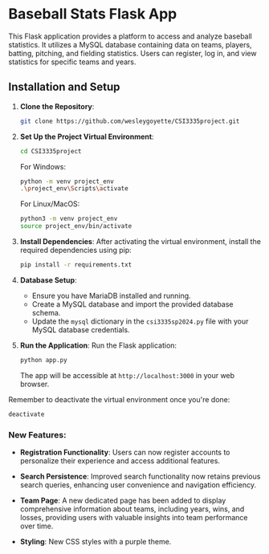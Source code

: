 # Baseball Stats Flask App

This Flask application provides a platform to access and analyze baseball statistics. It utilizes a MySQL database containing data on teams, players, batting, pitching, and fielding statistics. Users can register, log in, and view statistics for specific teams and years.

## Installation and Setup

1. **Clone the Repository**: 
   ```bash
   git clone https://github.com/wesleygoyette/CSI3335project.git
   ```

2. **Set Up the Project Virtual Environment**:
   ```bash
   cd CSI3335project
   ```

   For Windows:
   ```bash
   python -m venv project_env
   .\project_env\Scripts\activate
   ```

   For Linux/MacOS:
   ```bash
   python3 -m venv project_env
   source project_env/bin/activate
   ```

3. **Install Dependencies**:
   After activating the virtual environment, install the required dependencies using pip:
   ```bash
   pip install -r requirements.txt
   ```

4. **Database Setup**:
   - Ensure you have MariaDB installed and running.
   - Create a MySQL database and import the provided database schema.
   - Update the `mysql` dictionary in the `csi3335sp2024.py` file with your MySQL database credentials.

5. **Run the Application**:
   Run the Flask application:
   ```bash
   python app.py
   ```
   The app will be accessible at `http://localhost:3000` in your web browser.

Remember to deactivate the virtual environment once you're done:
```bash
deactivate
```

### New Features:

- **Registration Functionality**: Users can now register accounts to personalize their experience and access additional features.
  
- **Search Persistence**: Improved search functionality now retains previous search queries, enhancing user convenience and navigation efficiency.
  
- **Team Page**: A new dedicated page has been added to display comprehensive information about teams, including years, wins, and losses, providing users with valuable insights into team performance over time.

- **Styling**: New CSS styles with a purple theme.
